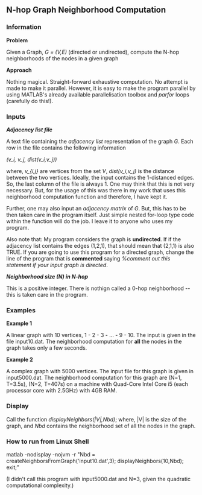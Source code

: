 ## N-hop Graph Neighborhood Computation

### Information

**Problem** 

Given a Graph, *G = (V,E)* (directed or undirected), compute the N-hop neighborhoods of the nodes in a given graph

**Approach**

Nothing magical. Straight-forward exhaustive computation. No attempt is made to make it parallel. However, it is easy to make the program parallel by using MATLAB's already available parallelisation toolbox and *parfor* loops (carefully do this!).

### Inputs 

***Adjacency list file***

A text file containing the *adjacency list* representation of the graph *G*. Each row in the file contains the following information

*(v_i, v_j, dist(v_i,v_j))*

where, *v_{i,j}* are vertices from the set *V*, *dist(v_i,v_j)* is the distance between the two vertices. Ideally, the input contains the 1-distanced edges. So, the last column of the file is always 1. One may think that this is not very necessary. But, for the usage of this was there in my work that uses this neighborhood computation function and therefore, I have kept it. 

Further, one may also input an *adjacency matrix* of *G*. But, this has to be then taken care in the program itself. Just simple nested for-loop type code within the function will do the job. I leave it to anyone who uses my program.

Also note that: My program considers the graph is **undirected**. If if the adjacency list contains the edges (1,2,1), that should mean that (2,1,1) is also TRUE. If you are going to use this program for a directed graph, change the line of the program that is **commented** saying *%comment out this statement if your input graph is directed*.

***Neighborhood size (N) in N-hop***

This is a positive integer. There is nothign called a 0-hop neighborhood -- this is taken care in the program.


### Examples

**Example 1**

A linear graph with 10 vertices, 1 - 2 - 3 - ... - 9 - 10. The input is given in the file input10.dat. The neighborhood computation for **all** the nodes in the graph takes only a few seconds.

**Example 2**

A complex graph with 5000 vertices. The input file for this graph is given in input5000.dat. The neighborhood computation for this graph are (N=1, T=3.5s), (N=2, T=407s) on a machine with Quad-Core Intel Core i5 (each processor core with 2.5GHz) with 4GB RAM.


### Display

Call the function *displayNeighbors(|V|,Nbd)*; where, |V| is the size of the graph, and *Nbd* contains the neighborhood set of all the nodes in the graph.


### How to run from Linux Shell

matlab -nodisplay -nojvm -r "Nbd = createNeighborsFromGraph('input10.dat',3); displayNeighbors(10,Nbd); exit;"

(I didn't call this program with input5000.dat and N=3, given the quadratic computational complexity.)

